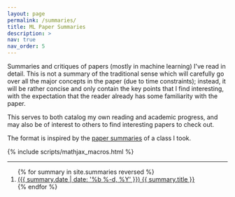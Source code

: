 ```yaml
---
layout: page
permalink: /summaries/
title: ML Paper Summaries
description: >
nav: true
nav_order: 5
---
```


Summaries and critiques of papers (mostly in machine learning) I've read in detail. This is not a summary of
the traditional sense which will carefully go over all the major concepts in the
paper (due to time constraints); instead, it will be rather concise and only
contain the key points that I find interesting, with the expectation that the
reader already has some familiarity with the paper.

This serves to both catalog my own reading and academic progress, and may also
be of interest to others to find interesting papers to check out.

The format is inspired by the <a href="https://www.cs.cmu.edu/~15712/summaries.html">paper summaries</a> of a class I took.

{% include scripts/mathjax_macros.html %}

---

<ol>
    {% for summary in site.summaries reversed %}
    <li>
        <a href="{{ summary.url | relative_url }}">
            ({{ summary.date | date: '%b %-d, %Y' }})
            {{ summary.title }}
        </a>
    </li>
    {% endfor %}
</ol>